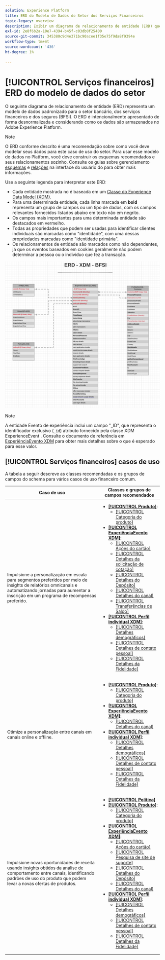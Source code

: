 ```yaml
---
solution: Experience Platform
title: ERD do Modelo de Dados do Setor dos Serviços Financeiros
topic-legacy: overview
description: Exibir um diagrama de relacionamento de entidade (ERD) que descreve um modelo de dados padronizado para o setor bancário, de serviços financeiros e de seguros (BFSI). Esse modelo de dados é compatível com o Experience Data Model (XDM) para uso no Adobe Experience Platform.
exl-id: 2e8f6b2a-10e7-4394-b45f-c03db0f25400
source-git-commit: 345380c9d4e371bc90acee1f35e75f9da8f9394e
workflow-type: tm+mt
source-wordcount: '436'
ht-degree: 1%

---
```


# [!UICONTROL Serviços financeiros] ERD do modelo de dados do setor

O seguinte diagrama de relacionamento de entidade (ERD) representa um modelo de dados padronizado para o setor bancário, dos serviços financeiros e dos seguros (BFSI). O ERD é intencionalmente apresentado de forma desnormalizada e considerando como os dados são armazenados no Adobe Experience Platform.

>[!NOTE]
>
>O ERD conforme descrito é uma recomendação sobre como você deve modelar seus dados para este caso de uso do setor. Para usar esse modelo de dados no Platform, você deve construir os esquemas recomendados e seus relacionamentos sozinho. Consulte os guias sobre gerenciamento [esquemas](../../ui/resources/schemas.md) e [relações](../../tutorials/relationship-ui.md) na interface do usuário do para obter mais informações.

Use a seguinte legenda para interpretar este ERD:

* Cada entidade mostrada no é baseada em um [Classe do Experience Data Model (XDM)](../composition.md#class).
* Para uma determinada entidade, cada linha marcada em **bold** representa um grupo de campos ou um tipo de dados, com os campos relevantes fornecidos listados abaixo em texto não em negrito.
* Os campos mais importantes para uma determinada entidade são destacados em vermelho.
* Todas as propriedades que podem ser usadas para identificar clientes individuais são marcadas como &quot;identidade&quot;, com uma dessas propriedades marcadas como &quot;identidade primária&quot;.
* Os relacionamentos de entidade são marcados como não dependentes, já que os eventos baseados em cookies geralmente não podem determinar a pessoa ou o indivíduo que fez a transação.

![](../../images/industries/financial.png)

>[!NOTE]
>
>A entidade Evento de experiência inclui um campo &quot;_ID&quot;, que representa o identificador exclusivo (`_id`) atributo fornecido pela classe XDM ExperienceEvent . Consulte o documento de referência em [ExperiênciaEvento XDM](../../classes/experienceevent.md) para obter mais detalhes sobre o que é esperado para esse valor.

## [!UICONTROL Serviços financeiros] casos de uso

A tabela a seguir descreve as classes recomendadas e os grupos de campos do schema para vários casos de uso financeiro comum.

| Caso de uso | Classes e grupos de campos recomendados |
| --- | --- |
| Impulsione a personalização em escala para segmentos preferidos por meio de insights de relatórios omnicanais e automatizando jornadas para aumentar a inscrição em um programa de recompensas preferido. | <ul><li>**[[!UICONTROL Produto]](../../classes/product.md)**:<ul><li>[[!UICONTROL Categoria do produto]](../../field-groups/product/product-category.md)</li></ul></li><li>**[[!UICONTROL ExperiênciaEvento XDM]](../../classes/experienceevent.md)**:<ul><li>[[!UICONTROL Ações do cartão]](../../field-groups/event/card-actions.md)</li><li>[[!UICONTROL Detalhes da solicitação de cotação]](../../field-groups/event/quote-request-details.md)</li><li>[[!UICONTROL Detalhes do Depósito]](../../field-groups/event/deposit-details.md)</li><li>[[!UICONTROL Detalhes do canal]](../../field-groups/event/channel-details.md)</li><li>[[!UICONTROL Transferências de Saldo]](../../field-groups/event/balance-transfers.md)</li></ul></li><li>**[[!UICONTROL Perfil individual XDM]](../../classes/individual-profile.md)**:<ul><li>[[!UICONTROL Detalhes demográficos]](../../field-groups/profile/demographic-details.md)</li><li>[[!UICONTROL Detalhes de contato pessoal]](../../field-groups/profile/personal-contact-details.md)</li><li>[[!UICONTROL Detalhes da Fidelidade]](../../field-groups/profile/loyalty-details.md)</li></ul></li></ul> |
| Otimize a personalização entre canais em canais online e offline. | <ul><li>**[[!UICONTROL Produto]](../../classes/product.md)**:<ul><li>[[!UICONTROL Categoria do produto]](../../field-groups/product/product-category.md)</li></ul></li><li>**[[!UICONTROL ExperiênciaEvento XDM]](../../classes/experienceevent.md)**:<ul><li>[[!UICONTROL Detalhes do canal]](../../field-groups/event/channel-details.md)</li></ul></li><li>**[[!UICONTROL Perfil individual XDM]](../../classes/individual-profile.md)**:<ul><li>[[!UICONTROL Detalhes demográficos]](../../field-groups/profile/demographic-details.md)</li><li>[[!UICONTROL Detalhes de contato pessoal]](../../field-groups/profile/personal-contact-details.md)</li><li>[[!UICONTROL Detalhes da Fidelidade]](../../field-groups/profile/loyalty-details.md)</li></ul></li></ul> |
| Impulsione novas oportunidades de receita usando insights obtidos da análise de comportamento entre canais, identificando padrões de uso do produto que podem levar a novas ofertas de produtos. | <ul><li>**[[!UICONTROL Política]](../../classes/policy.md)**</li><li>**[[!UICONTROL Produto]](../../classes/product.md)**:<ul><li>[[!UICONTROL Categoria do produto]](../../field-groups/product/product-category.md)</li></ul></li><li>**[[!UICONTROL ExperiênciaEvento XDM]](../../classes/experienceevent.md)**:<ul><li>[[!UICONTROL Ações do cartão]](../../field-groups/event/card-actions.md)</li><li>[[!UICONTROL Pesquisa de site de suporte]](../../field-groups/event/support-site-search.md)</li><li>[[!UICONTROL Detalhes do Depósito]](../../field-groups/event/deposit-details.md)</li><li>[[!UICONTROL Detalhes do canal]](../../field-groups/event/channel-details.md)</li></ul></li><li>**[[!UICONTROL Perfil individual XDM]](../../classes/individual-profile.md)**:<ul><li>[[!UICONTROL Detalhes demográficos]](../../field-groups/profile/demographic-details.md)</li><li>[[!UICONTROL Detalhes de contato pessoal]](../../field-groups/profile/personal-contact-details.md)</li><li>[[!UICONTROL Detalhes da Fidelidade]](../../field-groups/profile/loyalty-details.md)</li></ul></li></ul> |
